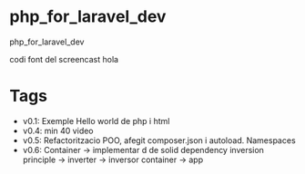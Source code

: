 # php_for_laravel_dev
php_for_laravel_dev

codi font del screencast
hola

# Tags
- v0.1: Exemple Hello world de php i html
- v0.4: min 40 video
- v0.5: Refactoritzacio POO, afegit composer.json i autoload. Namespaces
- v0.6: Container -> implementar d de solid dependency inversion principle -> inverter -> inversor container -> app
